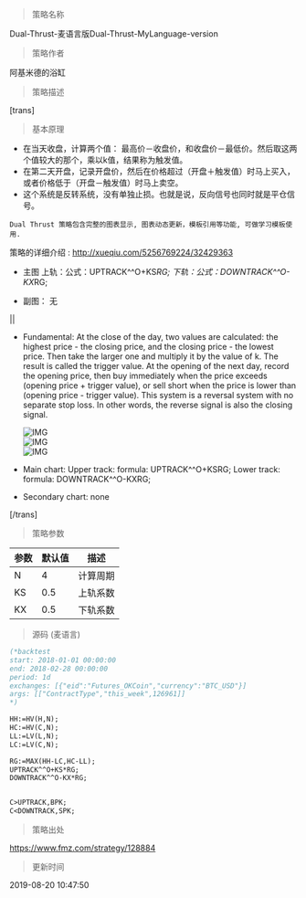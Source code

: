 
> 策略名称

Dual-Thrust-麦语言版Dual-Thrust-MyLanguage-version

> 策略作者

阿基米德的浴缸

> 策略描述

[trans]
> 基本原理

- 在当天收盘，计算两个值： 最高价－收盘价，和收盘价－最低价。然后取这两个值较大的那个，乘以k值，结果称为触发值。
- 在第二天开盘，记录开盘价，然后在价格超过（开盘＋触发值）时马上买入，或者价格低于（开盘－触发值）时马上卖空。
- 这个系统是反转系统，没有单独止损。也就是说，反向信号也同时就是平仓信号。

`Dual Thrust 策略包含完整的图表显示, 图表动态更新，模板引用等功能, 可做学习模板使用.`

策略的详细介绍 : http://xueqiu.com/5256769224/32429363


- 主图
  上轨：公式：UPTRACK^^O+KS*RG;
  下轨：公式：DOWNTRACK^^O-KX*RG;

- 副图：
  无

||

- Fundamental:
  At the close of the day, two values are calculated: the highest price - the closing price, and the closing price - the lowest price. Then take the larger one and multiply it by the value   of k. The result is called the trigger value.
  At the opening of the next day, record the opening price, then buy immediately when the price exceeds (opening price + trigger value), or sell short when the price is lower than (opening price - trigger value).
  This system is a reversal system with no separate stop loss. In other words, the reverse signal is also the closing signal.

  ![IMG](https://www.fmz.com/upload/asset/d2d373289db613f356811d9314775b83.jpg)  
  ![IMG](https://www.fmz.com/upload/asset/c6c5a6c53fa4f0c9c5971df9349e1dca.png)  
  ![IMG](https://www.fmz.com/upload/asset/65fd01ff1e7b844006ba18ad0ea3dedf.png) 

- Main chart:
  Upper track: formula: UPTRACK^^O+KSRG;
  Lower track: formula: DOWNTRACK^^O-KXRG;

- Secondary chart:
  none

[/trans]

> 策略参数



|参数|默认值|描述|
|----|----|----|
|N|4|计算周期|Period: calculate period|
|KS|0.5|上轨系数|upper track coefficient|
|KX|0.5|下轨系数|lower track coefficient|


> 源码 (麦语言)

``` pascal
(*backtest
start: 2018-01-01 00:00:00
end: 2018-02-28 00:00:00
period: 1d
exchanges: [{"eid":"Futures_OKCoin","currency":"BTC_USD"}]
args: [["ContractType","this_week",126961]]
*)

HH:=HV(H,N);
HC:=HV(C,N);
LL:=LV(L,N);
LC:=LV(C,N);

RG:=MAX(HH-LC,HC-LL);
UPTRACK^^O+KS*RG;
DOWNTRACK^^O-KX*RG;


C>UPTRACK,BPK;
C<DOWNTRACK,SPK;

```

> 策略出处

https://www.fmz.com/strategy/128884

> 更新时间

2019-08-20 10:47:50
